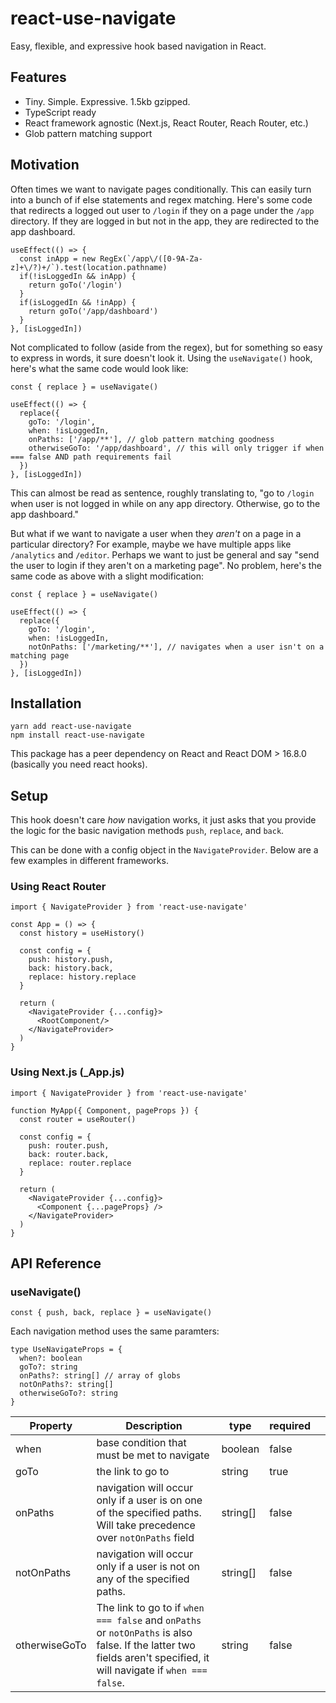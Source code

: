 # react-use-navigate

Easy, flexible, and expressive hook based navigation in React.

## Features
- Tiny. Simple. Expressive. 1.5kb gzipped.
- TypeScript ready
- React framework agnostic (Next.js, React Router, Reach Router, etc.)
- Glob pattern matching support

## Motivation
Often times we want to navigate pages conditionally. This can easily turn into a bunch of if else statements and regex matching. Here's some code that redirects a logged out user to `/login` if they on a page under the `/app` directory. If they are logged in but not in the app, they are redirected to the app dashboard.

```
useEffect(() => {
  const inApp = new RegEx(`/app\/([0-9A-Za-z]+\/?)+/`).test(location.pathname)
  if(!isLoggedIn && inApp) {
    return goTo('/login')
  }
  if(isLoggedIn && !inApp) {
    return goTo('/app/dashboard')
  }
}, [isLoggedIn])
```

Not complicated to follow (aside from the regex), but for something so easy to express in words, it sure doesn't look it. Using the `useNavigate()` hook, here's what the same code would look like:

```
const { replace } = useNavigate()

useEffect(() => {
  replace({
    goTo: '/login',
    when: !isLoggedIn,
    onPaths: ['/app/**'], // glob pattern matching goodness
    otherwiseGoTo: '/app/dashboard', // this will only trigger if when === false AND path requirements fail
  })
}, [isLoggedIn])
```
This can almost be read as sentence, roughly translating to, "go to `/login` when user is not logged in while on any app directory. Otherwise, go to the app dashboard."

But what if we want to navigate a user when they *aren't* on a page in a particular directory? For example, maybe we have multiple apps like `/analytics` and `/editor`. Perhaps we want to just be general and say "send the user to login if they aren't on a marketing page". No problem, here's the same code as above with a slight modification:

```
const { replace } = useNavigate()

useEffect(() => {
  replace({
    goTo: '/login',
    when: !isLoggedIn,
    notOnPaths: ['/marketing/**'], // navigates when a user isn't on a matching page
  })
}, [isLoggedIn])
```

## Installation
```
yarn add react-use-navigate
npm install react-use-navigate
```
This package has a peer dependency on React and React DOM > 16.8.0 (basically you need react hooks).

## Setup
This hook doesn't care *how* navigation works, it just asks that you provide the logic for the basic navigation methods `push`, `replace`, and `back`.

This can be done with a config object in the `NavigateProvider`. Below are a few examples in different frameworks.

### Using React Router 

```
import { NavigateProvider } from 'react-use-navigate'

const App = () => {
  const history = useHistory()
  
  const config = {
    push: history.push,
    back: history.back,
    replace: history.replace
  }

  return (
    <NavigateProvider {...config}>
      <RootComponent/>
    </NavigateProvider>
  )
}
```

### Using Next.js (_App.js)

```
import { NavigateProvider } from 'react-use-navigate'

function MyApp({ Component, pageProps }) {
  const router = useRouter()

  const config = {
    push: router.push,
    back: router.back,
    replace: router.replace
  }

  return (
    <NavigateProvider {...config}>
      <Component {...pageProps} />
    </NavigateProvider>
  )
}
```

## API Reference

### useNavigate()
`const { push, back, replace } = useNavigate()`

Each navigation method uses the same paramters:

```
type UseNavigateProps = {
  when?: boolean
  goTo?: string
  onPaths?: string[] // array of globs
  notOnPaths?: string[]
  otherwiseGoTo?: string
}
```
| Property      | Description                                                                                                                                                         | type     | required |   |
|---------------|---------------------------------------------------------------------------------------------------------------------------------------------------------------------|----------|----------|---|
| when          | base condition that must be met to navigate                                                                                                                         | boolean  | false    |   |
| goTo          | the link to go to                                                                                                                                                   | string   | true     |   |
| onPaths       | navigation will occur only if a user is on one of the specified paths. Will take precedence over `notOnPaths` field                                                 | string[] | false    |   |
| notOnPaths    | navigation will occur only if a user is not on any of the specified paths.                                                                                          | string[] | false    |   |
| otherwiseGoTo | The link to go to if `when === false` and `onPaths` or `notOnPaths` is also false. If the latter two fields aren't specified, it will navigate if `when === false`. | string   | false    |   |
```

